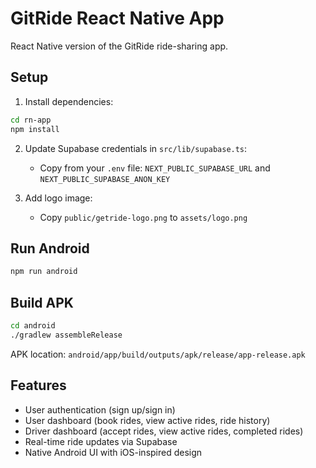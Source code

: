 # GitRide React Native App

React Native version of the GitRide ride-sharing app.

## Setup

1. Install dependencies:
```bash
cd rn-app
npm install
```

2. Update Supabase credentials in `src/lib/supabase.ts`:
   - Copy from your `.env` file: `NEXT_PUBLIC_SUPABASE_URL` and `NEXT_PUBLIC_SUPABASE_ANON_KEY`

3. Add logo image:
   - Copy `public/getride-logo.png` to `assets/logo.png`

## Run Android

```bash
npm run android
```

## Build APK

```bash
cd android
./gradlew assembleRelease
```

APK location: `android/app/build/outputs/apk/release/app-release.apk`

## Features

- User authentication (sign up/sign in)
- User dashboard (book rides, view active rides, ride history)
- Driver dashboard (accept rides, view active rides, completed rides)
- Real-time ride updates via Supabase
- Native Android UI with iOS-inspired design
